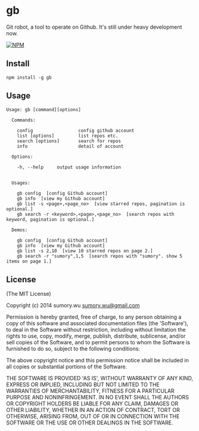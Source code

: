 # gb

Git robot, a tool to operate on Github. It's still under heavy development now.  

[![NPM](https://nodei.co/npm/gb.png)](https://nodei.co/npm/gb/)


## Install
```
npm install -g gb
```


## Usage

```
Usage: gb [command][options] 

  Commands:

    config                 config github account
    list [options]         list repos etc.
    search [options]       search for repos
    info                   detail of account

  Options:

    -h, --help     output usage information


  Usages:

    gb config  [config Github account]
    gb info  [view my Github account]
    gb list -s <page>,<page_no>  [view starred repos, pagination is optional.]
    gb search -r <keyword>,<page>,<page_no>  [search repos with keyword, pagination is optional.]

  Demos:

    gb config  [config Github account]
    gb info  [view my Github account]
    gb list -s 2,10  [view 10 starred repos on page 2.]
    gb search -r "sumory",1,5  [search repos with "sumory". show 5 items on page 1.]
```


## License 

(The MIT License)

Copyright (c) 2014 sumory.wu <sumory.wu@gmail.com>

Permission is hereby granted, free of charge, to any person obtaining
a copy of this software and associated documentation files (the
'Software'), to deal in the Software without restriction, including
without limitation the rights to use, copy, modify, merge, publish,
distribute, sublicense, and/or sell copies of the Software, and to
permit persons to whom the Software is furnished to do so, subject to
the following conditions:

The above copyright notice and this permission notice shall be
included in all copies or substantial portions of the Software.

THE SOFTWARE IS PROVIDED 'AS IS', WITHOUT WARRANTY OF ANY KIND,
EXPRESS OR IMPLIED, INCLUDING BUT NOT LIMITED TO THE WARRANTIES OF
MERCHANTABILITY, FITNESS FOR A PARTICULAR PURPOSE AND NONINFRINGEMENT.
IN NO EVENT SHALL THE AUTHORS OR COPYRIGHT HOLDERS BE LIABLE FOR ANY
CLAIM, DAMAGES OR OTHER LIABILITY, WHETHER IN AN ACTION OF CONTRACT,
TORT OR OTHERWISE, ARISING FROM, OUT OF OR IN CONNECTION WITH THE
SOFTWARE OR THE USE OR OTHER DEALINGS IN THE SOFTWARE.